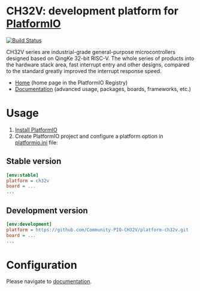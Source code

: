 # CH32V: development platform for [PlatformIO](https://platformio.org)

[![Build Status](https://github.com/Community-PIO-CH32V/platform-ch32v/workflows/Examples/badge.svg)](https://github.com/Community-PIO-CH32V/platform-ch32v/actions)

CH32V series are industrial-grade general-purpose microcontrollers designed based on QingKe 32-bit RISC-V.
The whole series of products into the hardware stack area, fast interrupt entry and other designs, compared to the
standard greatly improved the interrupt response speed.

* [Home](https://registry.platformio.org/platforms/platformio/ch32v) (home page in the PlatformIO Registry)
* [Documentation](https://docs.platformio.org/page/platforms/ch32v.html) (advanced usage, packages, boards, frameworks, etc.)

# Usage

1. [Install PlatformIO](https://platformio.org)
2. Create PlatformIO project and configure a platform option in [platformio.ini](https://docs.platformio.org/page/projectconf.html) file:

## Stable version

```ini
[env:stable]
platform = ch32v
board = ...
...
```

## Development version

```ini
[env:development]
platform = https://github.com/Community-PIO-CH32V/platform-ch32v.git
board = ...
...
```

# Configuration

Please navigate to [documentation](https://docs.platformio.org/page/platforms/ch32v.html).
